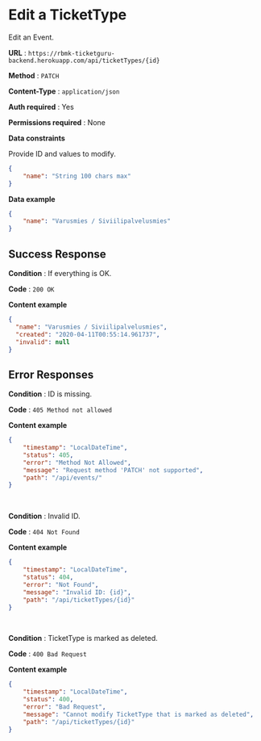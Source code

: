 # Edit a TicketType

Edit an Event.

**URL** : `https://rbmk-ticketguru-backend.herokuapp.com/api/ticketTypes/{id}`

**Method** : `PATCH`

**Content-Type** : `application/json`

**Auth required** : Yes

**Permissions required** : None

**Data constraints**

Provide ID and values to modify.

```json
{
    "name": "String 100 chars max"
}
```

**Data example**

```json
{
    "name": "Varusmies / Siviilipalvelusmies"
}
```

## Success Response

**Condition** : If everything is OK.

**Code** : `200 OK`

**Content example**

```json
{
  "name": "Varusmies / Siviilipalvelusmies",
  "created": "2020-04-11T00:55:14.961737",
  "invalid": null
}
```

## Error Responses

**Condition** : ID is missing.

**Code** : `405 Method not allowed`

**Content example**

```json
{
    "timestamp": "LocalDateTime",
    "status": 405,
    "error": "Method Not Allowed",
    "message": "Request method 'PATCH' not supported",
    "path": "/api/events/"
}
```
</br>

**Condition** : Invalid ID.

**Code** : `404 Not Found`

**Content example**

```json
{
    "timestamp": "LocalDateTime",
    "status": 404,
    "error": "Not Found",
    "message": "Invalid ID: {id}",
    "path": "/api/ticketTypes/{id}"
}
```
</br>

**Condition** : TicketType is marked as deleted.

**Code** : `400 Bad Request`

**Content example**

```json
{
    "timestamp": "LocalDateTime",
    "status": 400,
    "error": "Bad Request",
    "message": "Cannot modify TicketType that is marked as deleted",
    "path": "/api/ticketTypes/{id}"
}
```